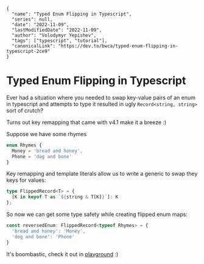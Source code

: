 ```ic-metadata
{
  "name": "Typed Enum Flipping in Typescript",
  "series": null,
  "date": "2022-11-09",
  "lastModifiedDate": "2022-11-09",
  "author": "Volodymyr Yepishev",
  "tags": ["typescript", "tutorial"],
  "canonicalLink": "https://dev.to/bwca/typed-enum-flipping-in-typescript-2ce9"
}
```

# Typed Enum Flipping in Typescript

Ever had a situation where you needed to swap key-value pairs of an enum in typescript and attempts to type it resulted in ugly `Record<string, string>` sort of crutch?

Turns out key remapping that came with v4.1 make it a breeze :)

Suppose we have some rhymes

```typescript
enum Rhymes {
  Money = 'bread and honey',
  Phone = 'dog and bone'
}
```

Key remapping and template literals allow us to write a generic to swap they keys for values:

```typescript
type FlippedRecord<T> = {
  [K in keyof T as `${string & T[K]}`]: K
};
```

So now we can get some type safety while creating flipped enum maps:

```typescript
const reversedEnum: FlippedRecord<typeof Rhymes> = {
  'bread and honey': 'Money',
  'dog and bone': 'Phone'
}
```

It's boombastic, check it out in [playground](https://www.typescriptlang.org/play?#code/PQKhAIEkBtoVwM4BcBOBDJBLA9gO3AGbYrhIAWApuGilgMbRVlJIAOCAXMMACYUBuAOiTZgAIwDudNMCQBPVhR4BaCrjgBbZQWiZWrTLgDmyw8vmKEdFHqTKATHQoBOcCGAAoDxaoAxXfpKAEoUdMQ8ADwAKgB84AC84ADeHuDgANoA0uCG4ADWFHLYBOBR1AjgAAYAJEnINsbgAGSlWQC6AL6VbRzgmR4dANxeaprgQWRyGhQVKWkAsniFCeAA5GIoFGg81Lg7ZEtyqwA0qeAACge4VImrPNhGuztiS6sDXmG4yOCb-BQoCCUAFF1Bpev49IoeCEwihIj5iuNJtMEHFEnM1hstjs0HtwFdCqteqtFtcjqc0ncHk9wC9rkS1pclvYWay2ey3h0gA) :)
